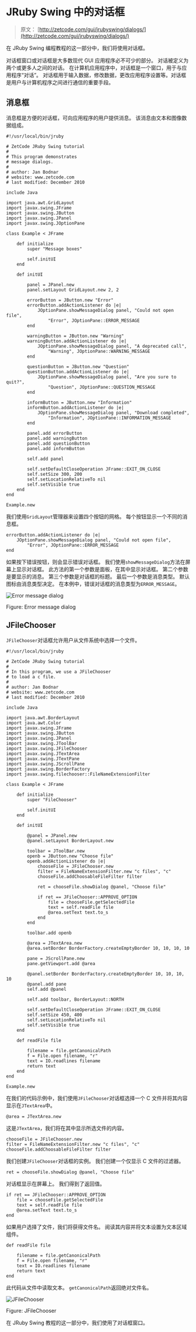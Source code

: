 # JRuby Swing 中的对话框

> 原文： [http://zetcode.com/gui/jrubyswing/dialogs/](http://zetcode.com/gui/jrubyswing/dialogs/)

在 JRuby Swing 编程教程的这一部分中，我们将使用对话框。

对话框窗口或对话框是大多数现代 GUI 应用程序必不可少的部分。 对话被定义为两个或更多人之间的对话。 在计算机应用程序中，对话框是一个窗口，用于与应用程序“对话”。 对话框用于输入数据，修改数据，更改应用程序设置等。对话框是用户与计算机程序之间进行通信的重要手段。

## 消息框

消息框是方便的对话框，可向应用程序的用户提供消息。 该消息由文本和图像数据组成。

```
#!/usr/local/bin/jruby

# ZetCode JRuby Swing tutorial
# 
# This program demonstrates
# message dialogs.
# 
# author: Jan Bodnar
# website: www.zetcode.com
# last modified: December 2010

include Java

import java.awt.GridLayout
import javax.swing.JFrame
import javax.swing.JButton
import javax.swing.JPanel
import javax.swing.JOptionPane

class Example < JFrame

    def initialize
        super "Message boxes"

        self.initUI
    end

    def initUI

        panel = JPanel.new
        panel.setLayout GridLayout.new 2, 2

        errorButton = JButton.new "Error"
        errorButton.addActionListener do |e|
            JOptionPane.showMessageDialog panel, "Could not open file",
                "Error", JOptionPane::ERROR_MESSAGE
        end

        warningButton = JButton.new "Warning"
        warningButton.addActionListener do |e|
            JOptionPane.showMessageDialog panel, "A deprecated call",
                "Warning", JOptionPane::WARNING_MESSAGE
        end

        questionButton = JButton.new "Question"
        questionButton.addActionListener do |e|
            JOptionPane.showMessageDialog panel, "Are you sure to quit?",
                "Question", JOptionPane::QUESTION_MESSAGE
        end

        informButton = JButton.new "Information"
        informButton.addActionListener do |e|
            JOptionPane.showMessageDialog panel, "Download completed",
                "Information", JOptionPane::INFORMATION_MESSAGE
        end

        panel.add errorButton
        panel.add warningButton
        panel.add questionButton
        panel.add informButton

        self.add panel      

        self.setDefaultCloseOperation JFrame::EXIT_ON_CLOSE
        self.setSize 300, 200
        self.setLocationRelativeTo nil
        self.setVisible true
    end
end

Example.new

```

我们使用`GridLayout`管理器来设置四个按钮的网格。 每个按钮显示一个不同的消息框。

```
errorButton.addActionListener do |e|
    JOptionPane.showMessageDialog panel, "Could not open file",
        "Error", JOptionPane::ERROR_MESSAGE
end

```

如果按下错误按钮，则会显示错误对话框。 我们使用`showMessageDialog`方法在屏幕上显示对话框。 此方法的第一个参数是面板，在其中显示对话框。 第二个参数是要显示的消息。 第三个参数是对话框的标题。 最后一个参数是消息类型。 默认图标由消息类型决定。 在本例中，错误对话框的消息类型为`ERROR_MESSAGE`。

![Error message dialog](img/eb35d122290ca5333845434436855bb0.jpg)

Figure: Error message dialog

## JFileChooser

`JFileChooser`对话框允许用户从文件系统中选择一个文件。

```
#!/usr/local/bin/jruby

# ZetCode JRuby Swing tutorial
# 
# In this program, we use a JFileChooser
# to load a c file.
# 
# author: Jan Bodnar
# website: www.zetcode.com
# last modified: December 2010

include Java

import java.awt.BorderLayout
import java.awt.Color
import javax.swing.JFrame
import javax.swing.JButton
import javax.swing.JPanel
import javax.swing.JToolBar
import javax.swing.JFileChooser
import javax.swing.JTextArea
import javax.swing.JTextPane
import javax.swing.JScrollPane
import javax.swing.BorderFactory
import javax.swing.filechooser::FileNameExtensionFilter

class Example < JFrame

    def initialize
        super "FileChooser"

        self.initUI
    end

    def initUI

        @panel = JPanel.new
        @panel.setLayout BorderLayout.new

        toolbar = JToolBar.new
        openb = JButton.new "Choose file"
        openb.addActionListener do |e|
            chooseFile = JFileChooser.new
            filter = FileNameExtensionFilter.new "c files", "c"
            chooseFile.addChoosableFileFilter filter

            ret = chooseFile.showDialog @panel, "Choose file"

            if ret == JFileChooser::APPROVE_OPTION
                file = chooseFile.getSelectedFile
                text = self.readFile file
                @area.setText text.to_s     
            end
        end

        toolbar.add openb

        @area = JTextArea.new
        @area.setBorder BorderFactory.createEmptyBorder 10, 10, 10, 10

        pane = JScrollPane.new
        pane.getViewport.add @area

        @panel.setBorder BorderFactory.createEmptyBorder 10, 10, 10, 10
        @panel.add pane
        self.add @panel

        self.add toolbar, BorderLayout::NORTH

        self.setDefaultCloseOperation JFrame::EXIT_ON_CLOSE
        self.setSize 450, 400
        self.setLocationRelativeTo nil
        self.setVisible true
    end

    def readFile file

        filename = file.getCanonicalPath
        f = File.open filename, "r"
        text = IO.readlines filename
        return text
    end    
end

Example.new

```

在我们的代码示例中，我们使用`JFileChooser`对话框选择一个 C 文件并将其内容显示在`JTextArea`中。

```
@area = JTextArea.new

```

这是`JTextArea`，我们将在其中显示所选文件的内容。

```
chooseFile = JFileChooser.new
filter = FileNameExtensionFilter.new "c files", "c"
chooseFile.addChoosableFileFilter filter

```

我们创建`JFileChooser`对话框的实例。 我们创建一个仅显示 C 文件的过滤器。

```
ret = chooseFile.showDialog @panel, "Choose file"

```

对话框显示在屏幕上。 我们得到了返回值。

```
if ret == JFileChooser::APPROVE_OPTION
    file = chooseFile.getSelectedFile
    text = self.readFile file
    @area.setText text.to_s     
end

```

如果用户选择了文件，我们将获得文件名。 阅读其内容并将文本设置为文本区域组件。

```
def readFile file

    filename = file.getCanonicalPath
    f = File.open filename, "r"
    text = IO.readlines filename
    return text
end   

```

此代码从文件中读取文本。 `getCanonicalPath`返回绝对文件名。

![JFileChooser](img/2146405083adb977f105ac18a77fdde8.jpg)

Figure: JFileChooser

在 JRuby Swing 教程的这一部分中，我们使用了对话框窗口。